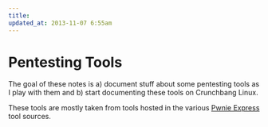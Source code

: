 ```yaml
---
title: 
updated_at: 2013-11-07 6:55am
---
```


# Pentesting Tools

The goal of these notes is a) document stuff about some pentesting tools as I
play with them and b) start documenting these tools on Crunchbang Linux.

These tools are mostly taken from tools hosted in the various [Pwnie
Express](https://github.com/pwnieexpress) tool sources. 
